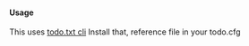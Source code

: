#### Usage
This uses [todo.txt cli](https://github.com/todotxt/todo.txt-cli)
Install that, reference file in your todo.cfg